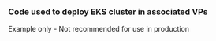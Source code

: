 ### Code used to deploy EKS cluster in associated VPs

Example only - Not recommended for use in production